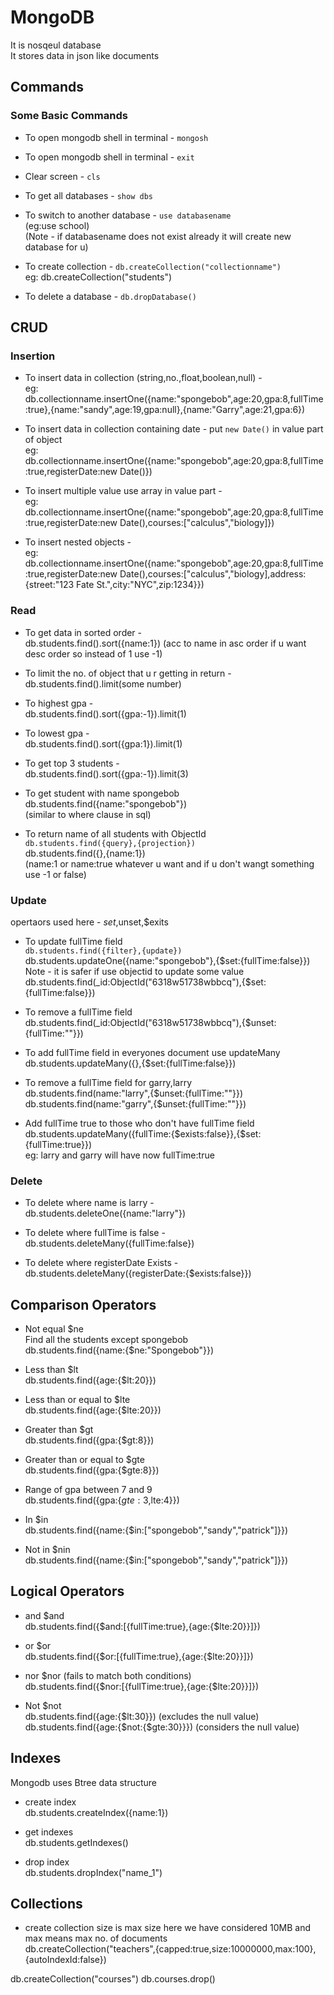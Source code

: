 # MongoDB  

It is nosqeul database  
It stores data in json like documents  

## Commands  

### Some Basic Commands  

- To open mongodb shell in terminal - `mongosh`  

- To open mongodb shell in terminal - `exit`  

- Clear screen - `cls`  

- To get all databases - `show dbs`  

- To switch to another database - `use databasename`  
(eg:use school)  
(Note - if databasename does not exist already it will create new database for u)  

- To create collection - `db.createCollection("collectionname")`  
eg: db.createCollection("students")  

- To delete a database - `db.dropDatabase()`  

## CRUD  

### Insertion  

- To insert data in collection (string,no.,float,boolean,null) -  
eg: db.collectionname.insertOne({name:"spongebob",age:20,gpa:8,fullTime:true},{name:"sandy",age:19,gpa:null},{name:"Garry",age:21,gpa:6})  

- To insert data in collection containing date -  put `new Date()` in value part of object  
eg: db.collectionname.insertOne({name:"spongebob",age:20,gpa:8,fullTime:true,registerDate:new Date()})  

- To insert multiple value use array in value part -  
eg: db.collectionname.insertOne({name:"spongebob",age:20,gpa:8,fullTime:true,registerDate:new Date(),courses:["calculus","biology]})  

- To insert nested objects -  
eg: db.collectionname.insertOne({name:"spongebob",age:20,gpa:8,fullTime:true,registerDate:new Date(),courses:["calculus","biology],address:{street:"123 Fate St.",city:"NYC",zip:1234}})  

### Read  

- To get data in sorted order -  
db.students.find().sort({name:1})  (acc to name in asc order if u want desc order so instead of 1 use -1)  

- To limit the no. of object that u r getting in return -  
db.students.find().limit(some number)  

- To highest gpa -  
db.students.find().sort({gpa:-1}).limit(1)  

- To lowest gpa -  
db.students.find().sort({gpa:1}).limit(1)  

- To get top 3 students -  
db.students.find().sort({gpa:-1}).limit(3)  

- To get student with name spongebob  
db.students.find({name:"spongebob"})  
(similar to where clause in sql)  

- To return name of all students with ObjectId  
`db.students.find({query},{projection})`  
db.students.find({},{name:1})  
(name:1 or name:true whatever u want and if u don't wangt something use -1 or false)  

### Update  

opertaors used here - $set,$unset,$exits  

- To update fullTime field  
`db.students.find({filter},{update})`  
db.students.updateOne({name:"spongebob"},{$set:{fullTime:false}})  
Note - it is safer if use objectid to update some value  
db.students.find(_id:ObjectId("6318w51738wbbcq"),{$set:{fullTime:false}})  

- To remove a fullTime field  
db.students.find(_id:ObjectId("6318w51738wbbcq"),{$unset:{fullTime:""}})  

- To add fullTime field in everyones document use updateMany  
db.students.updateMany({},{$set:{fullTime:false}})  

- To remove a fullTime field for garry,larry  
db.students.find(name:"larry",{$unset:{fullTime:""}})  
db.students.find(name:"garry",{$unset:{fullTime:""}})  

- Add fullTime true to those who don't have fullTime field  
db.students.updateMany({fullTime:{$exists:false}},{$set:{fullTime:true}})  
eg: larry and garry will have now fullTime:true  

### Delete  

- To delete where name is larry -  
db.students.deleteOne({name:"larry"})  

- To delete where fullTime is false -  
db.students.deleteMany({fullTime:false})  

- To delete where registerDate Exists -  
db.students.deleteMany({registerDate:{$exists:false}})  

## Comparison Operators  

- Not equal $ne  
Find all the students except spongebob  
db.students.find({name:{$ne:"Spongebob"}})  

- Less than $lt  
db.students.find({age:{$lt:20}})  

- Less than or equal to $lte  
db.students.find({age:{$lte:20}})  

- Greater than $gt  
db.students.find({gpa:{$gt:8}})  

- Greater than or equal to $gte  
db.students.find({gpa:{$gte:8}})  

- Range of gpa between 7 and 9  
db.students.find({gpa:{$gte:3,$lte:4}})

- In $in  
db.students.find({name:{$in:["spongebob","sandy","patrick"]}})  

- Not in $nin  
db.students.find({name:{$in:["spongebob","sandy","patrick"]}})  

## Logical Operators  

- and $and  
db.students.find({$and:[{fullTime:true},{age:{$lte:20}}]})  

- or $or  
db.students.find({$or:[{fullTime:true},{age:{$lte:20}}]})  

- nor $nor (fails to match both conditions)  
db.students.find({$nor:[{fullTime:true},{age:{$lte:20}}]})  

- Not $not  
db.students.find({age:{$lt:30}})  (excludes the null value)
db.students.find({age:{$not:{$gte:30}}})  (considers the null value)

## Indexes  

Mongodb uses Btree data structure  

- create index  
db.students.createIndex({name:1})  

- get indexes  
db.students.getIndexes()  

- drop index  
db.students.dropIndex("name_1")

## Collections  

- create collection size is max size here we have considered 10MB and max means max no. of documents  
db.createCollection("teachers",{capped:true,size:10000000,max:100},{autoIndexId:false})  

db.createCollection("courses")
db.courses.drop()  

